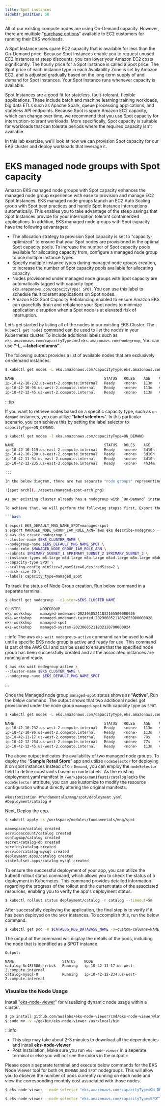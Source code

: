 ```yaml
---
title: Spot instances
sidebar_position: 50
---
```


All of our existing compute nodes are using On-Demand capacity. However, there are multiple "[purchase options](https://docs.aws.amazon.com/AWSEC2/latest/UserGuide/instance-purchasing-options.html)" available to EC2 customers for running their EKS workloads.

A Spot Instance uses spare EC2 capacity that is available for less than the On-Demand price. Because Spot Instances enable you to request unused EC2 instances at steep discounts, you can lower your Amazon EC2 costs significantly. The hourly price for a Spot Instance is called a Spot price. The Spot price of each instance type in each Availability Zone is set by Amazon EC2, and is adjusted gradually based on the long-term supply of and demand for Spot Instances. Your Spot Instance runs whenever capacity is available.

Spot Instances are a good fit for stateless, fault-tolerant, flexible applications. These include batch and machine learning training workloads, big data ETLs such as Apache Spark, queue processing applications, and stateless API endpoints. Because Spot is spare Amazon EC2 capacity, which can change over time, we recommend that you use Spot capacity for interruption-tolerant workloads. More specifically, Spot capacity is suitable for workloads that can tolerate periods where the required capacity isn't available.

In this lab exercise, we'll look at how we can provision Spot capacity for our EKS cluster and deploy workloads that leverage it.

# EKS managed node groups with Spot capacity

Amazon EKS managed node groups with Spot capacity enhances the managed node group experience with ease to provision and manage EC2 Spot Instances. EKS managed node groups launch an EC2 Auto Scaling group with Spot best practices and handle Spot Instance interruptions automatically. This enables you to take advantage of the steep savings that Spot Instances provide for your interruption tolerant containerized applications. In addition, EKS managed node groups with Spot capacity have the following advantages:

* The allocation strategy to provision Spot capacity is set to "capacity-optimized" to ensure that your Spot nodes are provisioned in the optimal Spot capacity pools. To increase the number of Spot capacity pools available for allocating capacity from, configure a managed node group to use multiple instance types.
* Specify multiple instance types during managed node groups creation, to increase the number of Spot capacity pools available for allocating capacity.
* Nodes provisioned under managed node groups with Spot capacity are automatically tagged with capacity type: `eks.amazonaws.com/capacityType: SPOT`. You can use this label to schedule fault tolerant applications on Spot nodes.
* Amazon EC2 Spot Capacity Rebalancing enabled to ensure Amazon EKS can gracefully drain and rebalance your Spot nodes to minimize application disruption when a Spot node is at elevated risk of interruption.


Let’s get started by listing all of the nodes in our existing EKS Cluster. The `kubectl get nodes` command can be used to list the nodes in your Kubernetes cluster. To include additional labels such as `eks.amazonaws.com/capacityType` and `eks.amazonaws.com/nodegroup`,  You can use <b>“-L, —label-columns”</b>. 

The following output provides a list of available nodes that are exclusively on-demand instances.

```bash
$ kubectl get nodes -L eks.amazonaws.com/capacityType,eks.amazonaws.com/nodegroup

NAME                                         STATUS   ROLES    AGE    VERSION                CAPACITYTYPE   NODEGROUP
ip-10-42-10-232.us-west-2.compute.internal   Ready    <none>   113m   v1.23.15-eks-49d8fe8   ON_DEMAND      managed-system-20230605211737831800000026
ip-10-42-10-96.us-west-2.compute.internal    Ready    <none>   113m   v1.23.15-eks-49d8fe8   ON_DEMAND      managed-ondemand-20230605211738568600000028
ip-10-42-12-45.us-west-2.compute.internal    Ready    <none>   113m   v1.23.15-eks-49d8fe8   ON_DEMAND      managed-ondemand-20230605211738568600000028
```

:::tip

If you want to retrieve nodes based on a specific capacity type, such as `on-demand` instances, you can utilize "<b>label selectors</b>". In this particular scenario, you can achieve this by setting the label selector to `capacityType=ON_DEMAND`.

```bash
$ kubectl get nodes -l eks.amazonaws.com/capacityType=ON_DEMAND

NAME                                         STATUS   ROLES    AGE     VERSION
ip-10-42-10-119.us-east-2.compute.internal   Ready    <none>   3d10h   v1.23.15-eks-49d8fe8
ip-10-42-10-200.us-east-2.compute.internal   Ready    <none>   3d10h   v1.23.15-eks-49d8fe8
ip-10-42-11-94.us-east-2.compute.internal    Ready    <none>   3d10h   v1.23.15-eks-49d8fe8
ip-10-42-12-235.us-east-2.compute.internal   Ready    <none>   4h34m   v1.23.15-eks-49d8fe8

:::

In the below diagram, there are two separate "node groups" representing the managed node groups within the cluster. The first Node Group box represents the node group containing On-Demand instances while the second represents the node group containing Spot instances. Both are associated with the specified EKS cluster.

![spot arch](../assets/managed-spot-arch.png)

As our existing cluster already has a nodegroup with `On-Demand` instances, the next step would be to setup a node group which has EC2 instances with capacity type as `SPOT`. 

To achieve that, we will perform the following steps: first, Export the environment variable <b>EKS_DEFAULT_MNG_NAME_SPOT</b> with the value set as '<b>managed-spot</b>', and then use the AWS CLI to create an EKS managed node group specifically designed for `SPOT` instances.

```bash

$ export EKS_DEFAULT_MNG_NAME_SPOT=managed-spot
$ export MANAGED_NODE_GROUP_IAM_ROLE_ARN=`aws eks describe-nodegroup --cluster-name eks-workshop --nodegroup-name default | jq -r .nodegroup.nodeRole`
$ aws eks create-nodegroup \
--cluster-name $EKS_CLUSTER_NAME \
--nodegroup-name $EKS_DEFAULT_MNG_NAME_SPOT \
--node-role $MANAGED_NODE_GROUP_IAM_ROLE_ARN \
--subnets $PRIMARY_SUBNET_1 $PRIMARY_SUBNET_2 $PRIMARY_SUBNET_3 \
--instance-types m5.large m5d.large m5a.large m5ad.large m5n.large m5dn.large \
--capacity-type SPOT \
--scaling-config minSize=2,maxSize=6,desiredSize=2 \
--disk-size 20 \
--labels capacity_type=managed_spot

```
To track the status of Node Group creation, Run below command in a separate terminal.

```bash
$ eksctl get nodegroup --cluster=$EKS_CLUSTER_NAME

CLUSTER         NODEGROUP                                               STATUS          CREATED                 MIN SIZE        MAX SIZE        DESIRED CAPACITY       INSTANCE TYPE                                                   IMAGE ID        ASG NAME                                                              TYPE
eks-workshop    managed-ondemand-20230605211832165500000026             ACTIVE          2023-06-05T21:18:33Z    2               6               2             m5.large                                                 AL2_x86_64      eks-managed-ondemand-20230605211832165500000026-b2c446b6-828d-f79f-9338-456374559c7b  managed
eks-workshop    managed-ondemand-tainted-20230605211832655900000028     ACTIVE          2023-06-05T21:18:34Z    0               1               0             m5.large                                                 AL2_x86_64      eks-managed-ondemand-tainted-20230605211832655900000028-84c446b6-837c-bf91-2e90-93ee1ec37cf8   managed
eks-workshop    managed-spot                                            CREATING        2023-06-06T05:24:55Z    2               6               2             m5.large,m5d.large,m5a.large,m5ad.large,m5n.large,m5dn.large     AL2_x86_64                                                                                    managed
eks-workshop    managed-system-20230605211832120700000024               ACTIVE          2023-06-05T21:18:34Z    1               2               1             m5.large                                                 AL2_x86_64      eks-managed-system-20230605211832120700000024-26c446b6-8271-ac8a-4b54-569cf51913f9    managed

```

:::info
The aws `eks wait nodegroup-active` command can be used to wait until a specific EKS node group is active and ready for use. This command is part of the AWS CLI and can be used to ensure that the specified node group has been successfully created and all the associated instances are running and ready.

```bash
$ aws eks wait nodegroup-active \
--cluster-name $EKS_CLUSTER_NAME \
--nodegroup-name $EKS_DEFAULT_MNG_NAME_SPOT
```
:::

Once the Managed node group `managed-spot` status shows as “<b>Active</b>”, Run the below command. 
The output shows that two additional nodes got provisioned under the node group `managed-spot` with capacity type as `SPOT`.

```bash
$ kubectl get nodes -L eks.amazonaws.com/capacityType,eks.amazonaws.com/nodegroup

NAME                                         STATUS   ROLES    AGE    VERSION                CAPACITYTYPE   NODEGROUP
ip-10-42-10-232.us-west-2.compute.internal   Ready    <none>   113m   v1.23.15-eks-49d8fe8   ON_DEMAND      managed-system-20230605211737831800000026
ip-10-42-10-96.us-west-2.compute.internal    Ready    <none>   113m   v1.23.15-eks-49d8fe8   ON_DEMAND      managed-ondemand-20230605211738568600000028
ip-10-42-11-17.us-west-2.compute.internal    Ready    <none>   78s    v1.23.17-eks-0a21954   SPOT           managed-spot
ip-10-42-12-234.us-west-2.compute.internal   Ready    <none>   77s    v1.23.17-eks-0a21954   SPOT           managed-spot
ip-10-42-12-45.us-west-2.compute.internal    Ready    <none>   113m   v1.23.15-eks-49d8fe8   ON_DEMAND      managed-ondemand-20230605211738568600000028

```
The above output indicates the availability of two managed node groups. To deploy the “<b>Sample Retail Store</b>” app and utilize `nodeSelector` for deploying it on spot instances instead of `On-Demand`, you can employ the `nodeSelector` field to define constraints based on node labels. As the existing deployment.yaml manifest in `/workspace/manifests/catalog` lacks the `nodeSelector` attribute, you can use kustomize to modify the resource configuration without directly altering the original manifests.

#```kustomization
#fundamentals/mng/spot/deployment.yaml
#Deployment/catalog
#```

Next, Deploy the app.

```bash
$ kubectl apply -k /workspace/modules/fundamentals/mng/spot

namespace/catalog created
serviceaccount/catalog created
configmap/catalog created
secret/catalog-db created
service/catalog created
service/catalog-mysql created
deployment.apps/catalog created
statefulset.apps/catalog-mysql created
```

To ensure the successful deployment of your app, you can utilize the kubectl rollout status command, which allows you to check the status of a deployment in Kubernetes. This command provides detailed information regarding the progress of the rollout and the current state of the associated resources, enabling you to verify the app's deployment status.

```bash
$ kubectl rollout status deployment/catalog -n catalog --timeout=5m
```
After successfully deploying the application, the final step is to verify if it has been deployed on the `SPOT` instances. To accomplish this, run the below command.

```bash
$ kubectl get pod -n $CATALOG_RDS_DATABASE_NAME -o=custom-columns=NAME:.metadata.name,STATUS:.status.phase,NODE:.spec.nodeName 
```
The output of the command will display the details of the pods, including the node that is identified as a SPOT instance.
```
Output:

NAME                      STATUS    NODE
catalog-5c48f886c-rrbck   Running   ip-10-42-11-17.us-west-2.compute.internal
catalog-mysql-0           Running   ip-10-42-12-234.us-west-2.compute.internal
```

### Visualize the Node Usage

Install "[eks-node-viewer](https://github.com/awslabs/eks-node-viewer)"  for visualizing dynamic node usage within a cluster.

```bash
$ go install github.com/awslabs/eks-node-viewer/cmd/eks-node-viewer@latest
$ sudo mv -v ~/go/bin/eks-node-viewer /usr/local/bin
```
:::info
* This step may take about 2-3 minutes to download all the dependencies and install <b>eks-node-viewer</b>
* Post Installation, Make sure you run `eks-node-viewer` in a seperate terminal or else you will not see the colors in the output
:::

Please open a separate terminal and execute below commands for the EKS Node Viewer tool for both `ON_DEMAND` and `SPOT` nodegroups. This will allow you to observe the number of pods currently running on each node and view the corresponding monthly cost associated with those nodes.

```bash
$ eks-node-viewer --node-selector "eks.amazonaws.com/capacityType=ON_DEMAND"
```

```bash
$ eks-node-viewer --node-selector "eks.amazonaws.com/capacityType=SPOT"
```